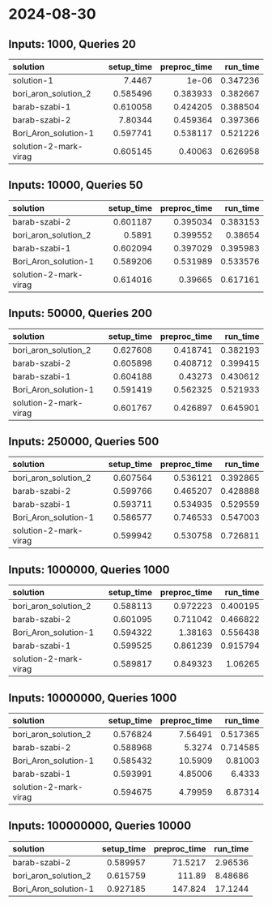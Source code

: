# 2024-08-30

## Inputs: 1000, Queries 20

| solution              |   setup_time |   preproc_time |   run_time |
|:----------------------|-------------:|---------------:|-----------:|
| solution-1            |     7.4467   |       1e-06    |   0.347236 |
| bori_aron_solution_2  |     0.585496 |       0.383933 |   0.382667 |
| barab-szabi-1         |     0.610058 |       0.424205 |   0.388504 |
| barab-szabi-2         |     7.80344  |       0.459364 |   0.397366 |
| Bori_Aron_solution-1  |     0.597741 |       0.538117 |   0.521226 |
| solution-2-mark-virag |     0.605145 |       0.40063  |   0.626958 |

## Inputs: 10000, Queries 50

| solution              |   setup_time |   preproc_time |   run_time |
|:----------------------|-------------:|---------------:|-----------:|
| barab-szabi-2         |     0.601187 |       0.395034 |   0.383153 |
| bori_aron_solution_2  |     0.5891   |       0.399552 |   0.38654  |
| barab-szabi-1         |     0.602094 |       0.397029 |   0.395983 |
| Bori_Aron_solution-1  |     0.589206 |       0.531989 |   0.533576 |
| solution-2-mark-virag |     0.614016 |       0.39665  |   0.617161 |

## Inputs: 50000, Queries 200

| solution              |   setup_time |   preproc_time |   run_time |
|:----------------------|-------------:|---------------:|-----------:|
| bori_aron_solution_2  |     0.627608 |       0.418741 |   0.382193 |
| barab-szabi-2         |     0.605898 |       0.408712 |   0.399415 |
| barab-szabi-1         |     0.604188 |       0.43273  |   0.430612 |
| Bori_Aron_solution-1  |     0.591419 |       0.562325 |   0.521933 |
| solution-2-mark-virag |     0.601767 |       0.426897 |   0.645901 |

## Inputs: 250000, Queries 500

| solution              |   setup_time |   preproc_time |   run_time |
|:----------------------|-------------:|---------------:|-----------:|
| bori_aron_solution_2  |     0.607564 |       0.536121 |   0.392865 |
| barab-szabi-2         |     0.599766 |       0.465207 |   0.428888 |
| barab-szabi-1         |     0.593711 |       0.534935 |   0.529559 |
| Bori_Aron_solution-1  |     0.586577 |       0.746533 |   0.547003 |
| solution-2-mark-virag |     0.599942 |       0.530758 |   0.726811 |

## Inputs: 1000000, Queries 1000

| solution              |   setup_time |   preproc_time |   run_time |
|:----------------------|-------------:|---------------:|-----------:|
| bori_aron_solution_2  |     0.588113 |       0.972223 |   0.400195 |
| barab-szabi-2         |     0.601095 |       0.711042 |   0.466822 |
| Bori_Aron_solution-1  |     0.594322 |       1.38163  |   0.556438 |
| barab-szabi-1         |     0.599525 |       0.861239 |   0.915794 |
| solution-2-mark-virag |     0.589817 |       0.849323 |   1.06265  |

## Inputs: 10000000, Queries 1000

| solution              |   setup_time |   preproc_time |   run_time |
|:----------------------|-------------:|---------------:|-----------:|
| bori_aron_solution_2  |     0.576824 |        7.56491 |   0.517365 |
| barab-szabi-2         |     0.588968 |        5.3274  |   0.714585 |
| Bori_Aron_solution-1  |     0.585432 |       10.5909  |   0.81003  |
| barab-szabi-1         |     0.593991 |        4.85006 |   6.4333   |
| solution-2-mark-virag |     0.594675 |        4.79959 |   6.87314  |

## Inputs: 100000000, Queries 10000

| solution             |   setup_time |   preproc_time |   run_time |
|:---------------------|-------------:|---------------:|-----------:|
| barab-szabi-2        |     0.589957 |        71.5217 |    2.96536 |
| bori_aron_solution_2 |     0.615759 |       111.89   |    8.48686 |
| Bori_Aron_solution-1 |     0.927185 |       147.824  |   17.1244  |